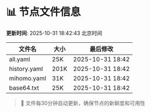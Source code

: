 # 📊 节点文件信息

**更新时间**: 2025-10-31 18:42:43 北京时间

| 文件名 | 大小 | 最后修改 |
|--------|------|----------|
| all.yaml | 25K | 2025-10-31 18:42 |
| history.yaml | 201K | 2025-10-31 18:42 |
| mihomo.yaml | 31K | 2025-10-31 18:42 |
| base64.txt | 25K | 2025-10-31 18:42 |

> 🔄 文件每30分钟自动更新，确保节点的新鲜度和可用性
